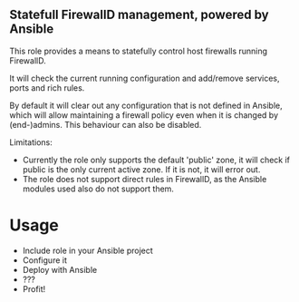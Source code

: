 ## Statefull FirewallD management, powered by Ansible
This role provides a means to statefully control host firewalls running FirewallD.

It will check the current running configuration and add/remove services, ports and rich rules.

By default it will clear out any configuration that is not defined in Ansible, which will allow maintaining a firewall policy even when it is changed by (end-)admins. This behaviour can also be disabled.

Limitations:

* Currently the role only supports the default 'public' zone, it will check if public is the only current active zone. If it is not, it will error out.
* The role does not support direct rules in FirewallD, as the Ansible modules used also do not support them.

# Usage
* Include role in your Ansible project
* Configure it
* Deploy with Ansible
* ???
* Profit!
